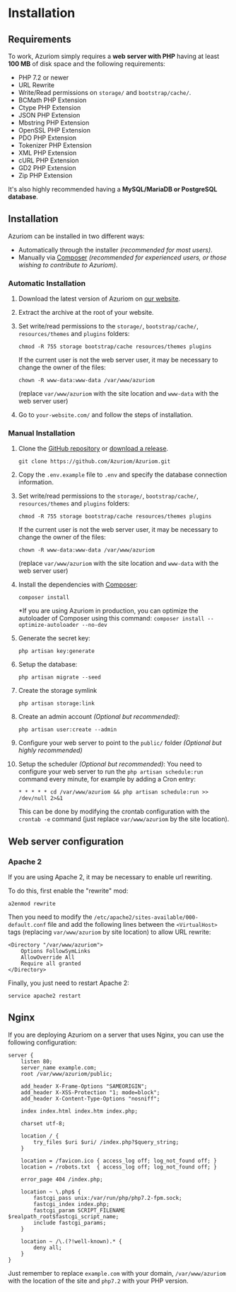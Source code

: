 # Installation

## Requirements

To work, Azuriom simply requires a **web server with PHP** having at least **100 MB**
of disk space and the following requirements:

 - PHP 7.2 or newer
 - URL Rewrite
 - Write/Read permissions on `storage/` and `bootstrap/cache/`.
 - BCMath PHP Extension
 - Ctype PHP Extension
 - JSON PHP Extension
 - Mbstring PHP Extension
 - OpenSSL PHP Extension
 - PDO PHP Extension
 - Tokenizer PHP Extension
 - XML PHP Extension
 - cURL PHP Extension
 - GD2 PHP Extension
 - Zip PHP Extension

It's also highly recommended having a **MySQL/MariaDB or PostgreSQL database**.

## Installation
Azuriom can be installed in two different ways:

- Automatically through the installer _(recommended for most users)_. 
- Manually via [Composer](https://getcomposer.org/) _(recommended for experienced users, or those wishing to contribute to Azuriom)_.

### Automatic Installation

1. Download the latest version of Azuriom on [our website](https://azuriom.com/download).

1. Extract the archive at the root of your website.

1. Set write/read permissions to the `storage/`, `bootstrap/cache/`, `resources/themes` and `plugins` folders:
    ```
    chmod -R 755 storage bootstrap/cache resources/themes plugins
    ```
    
    If the current user is not the web server user, it may be
    necessary to change the owner of the files:
    ```
    chown -R www-data:www-data /var/www/azuriom
    ```
    (replace `var/www/azuriom` with the site location and `www-data`
    with the web server user)

1. Go to `your-website.com/` and follow the steps of installation.

### Manual Installation

1. Clone the [GitHub repository](https://github.com/Azuriom/Azuriom) or [download a release](https://github.com/Azuriom/Azuriom/releases).
    ```
    git clone https://github.com/Azuriom/Azuriom.git
    ```

1. Copy the `.env.example` file to `.env` and specify the database connection information.

1. Set write/read permissions to the `storage/`, `bootstrap/cache/`, `resources/themes` and `plugins` folders:
    ```
    chmod -R 755 storage bootstrap/cache resources/themes plugins
    ```
    
    If the current user is not the web server user, it may be
    necessary to change the owner of the files:
    ```
    chown -R www-data:www-data /var/www/azuriom
    ```
    (replace `var/www/azuriom` with the site location and `www-data`
    with the web server user)

1. Install the dependencies with [Composer](https://getcomposer.org/):
    ```
    composer install
    ```
    
    *If you are using Azuriom in production, you can optimize the autoloader of Composer using this command:
        ```
        composer install --optimize-autoloader --no-dev
        ```

1. Generate the secret key:
    ```
    php artisan key:generate
    ```

1. Setup the database:
    ```
    php artisan migrate --seed
    ```

1. Create the storage symlink
    ```
    php artisan storage:link
    ```

1. Create an admin account _(Optional but recommended)_:
    ```
    php artisan user:create --admin
    ```

1. Configure your web server to point to the `public/` folder _(Optional but highly recommended)_

1. Setup the scheduler _(Optional but recommended)_:
    You need to configure your web server to run the `php artisan schedule:run` command every minute, for example by adding a Cron entry:
     ```
    * * * * * cd /var/www/azuriom && php artisan schedule:run >> /dev/null 2>&1
     ```
    This can be done by modifying the crontab configuration with the `crontab -e` command
    (just replace `var/www/azuriom` by the site location).

## Web server configuration

### Apache 2

If you are using Apache 2, it may be necessary to enable url rewriting.

To do this, first enable the "rewrite" mod:
```
a2enmod rewrite
```
 
Then you need to modify the `/etc/apache2/sites-available/000-default.conf` file
and add the following lines between the `<VirtualHost>` tags (replacing
`var/www/azuriom` by site location) to allow URL rewrite:
```
<Directory "/var/www/azuriom">
    Options FollowSymLinks
    AllowOverride All
    Require all granted
</Directory>
```

Finally, you just need to restart Apache 2:
```
service apache2 restart
```

## Nginx

If you are deploying Azuriom on a server that uses Nginx, you can use
the following configuration:
```
server {
    listen 80;
    server_name example.com;
    root /var/www/azuriom/public;

    add_header X-Frame-Options "SAMEORIGIN";
    add_header X-XSS-Protection "1; mode=block";
    add_header X-Content-Type-Options "nosniff";

    index index.html index.htm index.php;

    charset utf-8;

    location / {
        try_files $uri $uri/ /index.php?$query_string;
    }

    location = /favicon.ico { access_log off; log_not_found off; }
    location = /robots.txt  { access_log off; log_not_found off; }

    error_page 404 /index.php;

    location ~ \.php$ {
        fastcgi_pass unix:/var/run/php/php7.2-fpm.sock;
        fastcgi_index index.php;
        fastcgi_param SCRIPT_FILENAME $realpath_root$fastcgi_script_name;
        include fastcgi_params;
    }

    location ~ /\.(?!well-known).* {
        deny all;
    }
}
```

Just remember to replace `example.com` with your domain, `/var/www/azuriom`
with the location of the site and `php7.2` with your PHP version.
